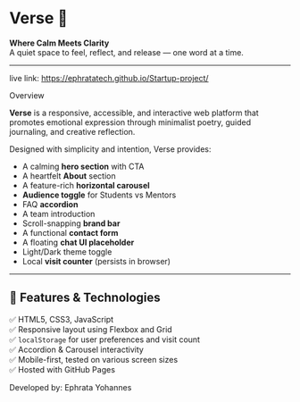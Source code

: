 # Verse 🌿

**Where Calm Meets Clarity**  
A quiet space to feel, reflect, and release — one word at a time.

---
live link:
https://ephratatech.github.io/Startup-project/

 Overview

**Verse** is a responsive, accessible, and interactive web platform that promotes emotional expression through minimalist poetry, guided journaling, and creative reflection.

Designed with simplicity and intention, Verse provides:

- A calming **hero section** with CTA
- A heartfelt **About** section
- A feature-rich **horizontal carousel**
- **Audience toggle** for Students vs Mentors
- FAQ **accordion**
- A team introduction
- Scroll-snapping **brand bar**
- A functional **contact form**
- A floating **chat UI placeholder**
- Light/Dark theme toggle
- Local **visit counter** (persists in browser)

---

## 📱 Features & Technologies

✅ HTML5, CSS3, JavaScript  
✅ Responsive layout using Flexbox and Grid  
✅ `localStorage` for user preferences and visit count  
✅ Accordion & Carousel interactivity  
✅ Mobile-first, tested on various screen sizes  
✅ Hosted with GitHub Pages

 Developed by: Ephrata Yohannes

